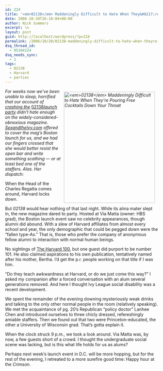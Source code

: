 ```yaml
---
id: 224
title: '<em>02138</em> Maddeningly Difficult to Hate When They&#8217;re Pouring Free Cocktails Down Your Throat'
date: 2006-10-20T16:10:04+00:00
author: Nick Summers
excerpt: \n
layout: post
guid: http://localhost/wordpress/?p=224
permalink: /2006/10/20/02138-maddeningly-difficult-to-hate-when-theyre-pouring-free-cocktails-down-your-throat/
dsq_thread_id:
  - 95104124
dsq_needs_sync:
  - 1
tags:
  - 02138
  - Harvard
  - parties
---
```

_<img width="300" vspace="10" hspace="10" height="365" border="0" align="right" src="http://www.ivygateblog.com/wp-content/uploads/2006/09/02138cover.jpg" alt="<em>02138</em> Maddeningly Difficult to Hate When They're Pouring Free Cocktails Down Your Throat" />For weeks now we&#8217;ve been unable to sleep, horrified that our account of [crashing the](http://www.ivygateblog.com/2006/09/inside_the_02138_launch_party.html)_ [02138](http://www.ivygateblog.com/2006/09/inside_the_02138_launch_party.html)_[launch party](http://www.ivygateblog.com/2006/09/inside_the_02138_launch_party.html) didn&#8217;t hate enough on the widely-considered-obnoxious magazine. [SexandtheIvy.com](http://www.sexandtheivy.com) offered to cover the mag&#8217;s Boston launch for us, and we had our fingers crossed that she would better resist the open bar and write something scathing &#8212; or at least bed one of the staffers. Alas. Her dispatch:_

When the Head of the Charles Regatta comes around, Harvard locks down.

But _02138_ would hear nothing of that last night. While its alma mater slept in, the new magazine dared to party. Hosted at Via Matta (owner: HBS grad), the Boston launch event saw no celebrity appearances, though alumni did abound. With a slew of Harvard affiliates from almost every school and year, the only demographic that could be pegged down were the &#8220;fallen type-As.&#8221; That is, those who prefer the company of anonymous fellow alumni to interaction with normal human beings.

No sightings of [The Harvard 100](http://www.ivygateblog.com/2006/09/02138_to_world_were_wealthy.html), but one guest did purport to be number 101. He also claimed aspirations to his own publication, tentatively named after his mother, Bertha. I&#8217;d get the p.r. people working on that title if I was him.

&#8220;Do they teach awkwardness at Harvard, or do we just come this way?&#8221; I asked my companion after a forced conversation with an alum several generations removed. And here I thought Ivy League social disability was a recent development.

We spent the remainder of the evening downing mysteriously weak drinks and talking to the only other normal people in the room (relatively speaking). We met the acquaintance of pg. 20&#8217;s Republican &#8220;policy doctor&#8221; Lanhee Chen and introduced ourselves to three chicly dressed, refereshingly amiable staffers. Then we found out that two were Princeton-educated, the other a University of Wisconsin grad. That&#8217;s gotta explain it.

When the clock struck 9 p.m., we took a look around. Via Matta was, by now, a few guests short of a crowd. I thought the undergraduate social scene was lacking, but is this what life holds for us as alums?

Perhaps next week&#8217;s launch event in D.C. will be more hopping, but for the rest of the evening, I retreated to a more surefire good time: Happy hour at the _Crimson_.